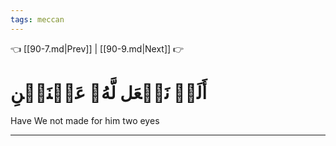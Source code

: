 ```yaml
---
tags: meccan
---
```


👈 [[90-7.md|Prev]] | [[90-9.md|Next]] 👉

# أَلَمۡ نَجۡعَل لَّهُۥ عَيۡنَيۡنِ

Have We not made for him two eyes

---

